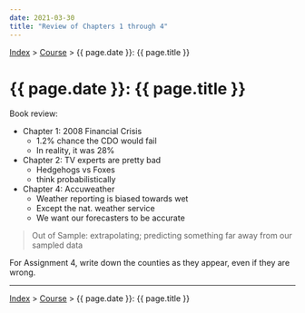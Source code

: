 ```yaml
---
date: 2021-03-30
title: "Review of Chapters 1 through 4"
---
```


[Index](../../../index.md) > [Course](./index.md) > {{ page.date }}: {{ page.title }}

# {{ page.date }}: {{ page.title }}

Book review:

- Chapter 1: 2008 Financial Crisis
    - 1.2% chance the CDO would fail
    - In reality, it was 28%
- Chapter 2: TV experts are pretty bad
    - Hedgehogs vs Foxes
    - think probabilistically
- Chapter 4: Accuweather
    - Weather reporting is biased towards wet
    - Except the nat. weather service
    - We want our forecasters to be accurate

> Out of Sample: extrapolating; predicting something far away from our sampled data

For Assignment 4, write down the counties as they appear, even if they are wrong.

---

[Index](../../../index.md) > [Course](./index.md) > {{ page.date }}: {{ page.title }}
